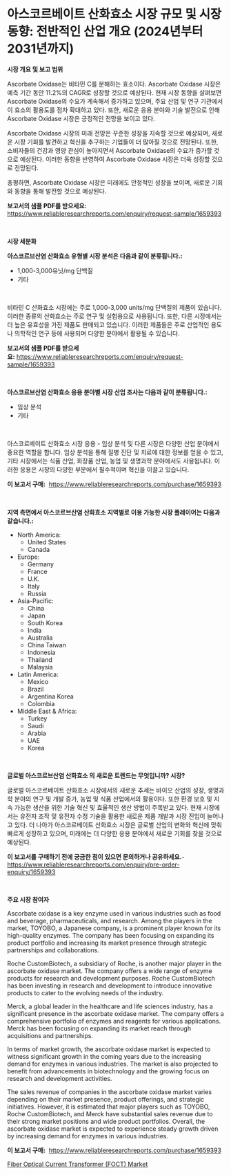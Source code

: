 <p><h1>아스코르베이트 산화효소 시장 규모 및 시장 동향: 전반적인 산업 개요 (2024년부터 2031년까지)</h1></p><p><strong>시장 개요 및 보고 범위</strong></p>
<p><p>Ascorbate Oxidase는 비타민 C를 분해하는 효소이다. Ascorbate Oxidase 시장은 예측 기간 동안 11.2%의 CAGR로 성장할 것으로 예상된다. 현재 시장 동향을 살펴보면 Ascorbate Oxidase의 수요가 계속해서 증가하고 있으며, 주요 산업 및 연구 기관에서 이 효소의 활용도를 점차 확대하고 있다. 또한, 새로운 응용 분야와 기술 발전으로 인해 Ascorbate Oxidase 시장은 긍정적인 전망을 보이고 있다.</p><p>Ascorbate Oxidase 시장의 미래 전망은 꾸준한 성장을 지속할 것으로 예상되며, 새로운 시장 기회를 발견하고 혁신을 추구하는 기업들이 더 많아질 것으로 전망된다. 또한, 소비자들의 건강과 영양 관심이 높아지면서 Ascorbate Oxidase의 수요가 증가할 것으로 예상된다. 이러한 동향을 반영하여 Ascorbate Oxidase 시장은 더욱 성장할 것으로 전망된다.</p><p>총평하면, Ascorbate Oxidase 시장은 미래에도 안정적인 성장을 보이며, 새로운 기회와 동향을 통해 발전할 것으로 예상된다.</p></p>
<p><strong>보고서의 샘플 PDF를 받으세요:</strong> <a href="https://www.reliableresearchreports.com/enquiry/request-sample/1659393">https://www.reliableresearchreports.com/enquiry/request-sample/1659393</a></p>
<p>&nbsp;</p>
<p><strong>시장 세분화</strong></p>
<p><strong>아스코르브산염 산화효소 유형별 시장 분석은 다음과 같이 분류됩니다.:</strong></p>
<p><ul><li>1,000-3,000유닛/mg 단백질</li><li>기타</li></ul></p>
<p>&nbsp;</p>
<p><p>비타민 C 산화효소 시장에는 주로 1,000-3,000 units/mg 단백질의 제품이 있습니다. 이러한 종류의 산화효소는 주로 연구 및 실험용으로 사용됩니다. 또한, 다른 시장에서는 더 높은 유효성을 가진 제품도 판매되고 있습니다. 이러한 제품들은 주로 산업적인 용도나 의학적인 연구 등에 사용되며 다양한 분야에서 활용될 수 있습니다.</p></p>
<p><strong>보고서의 샘플 PDF를 받으세요:</strong>&nbsp;<a href="https://www.reliableresearchreports.com/enquiry/request-sample/1659393">https://www.reliableresearchreports.com/enquiry/request-sample/1659393</a></p>
<p>&nbsp;</p>
<p><strong> 아스코르브산염 산화효소 응용 분야별 시장 산업 조사는 다음과 같이 분류됩니다.:</strong></p>
<p><ul><li>임상 분석</li><li>기타</li></ul></p>
<p>&nbsp;</p>
<p><p>아스코르베이트 산화효소 시장 응용 - 임상 분석 및 다른 시장은 다양한 산업 분야에서 중요한 역할을 합니다. 임상 분석을 통해 질병 진단 및 치료에 대한 정보를 얻을 수 있고, 기타 시장에서는 식품 산업, 화장품 산업, 농업 및 생명과학 분야에서도 사용됩니다. 이러한 응용은 시장의 다양한 부문에서 필수적이며 혁신을 이끌고 있습니다.</p></p>
<p><strong>이 보고서 구매:</strong>&nbsp; <a href="https://www.reliableresearchreports.com/purchase/1659393">https://www.reliableresearchreports.com/purchase/1659393</a></p>
<p>&nbsp;</p>
<p><strong>지역 측면에서 아스코르브산염 산화효소 지역별로 이용 가능한 시장 플레이어는 다음과 같습니다.:</strong></p>
<p><ul>
    <li>
        North America:
        <ul>
            <li>United States</li>
            <li>Canada</li>
        </ul>
    </li>
    <li>
        Europe:
        <ul>
            <li>Germany</li>
            <li>France</li>
            <li>U.K.</li>
            <li>Italy</li>
            <li>Russia</li>
        </ul>
    </li>
    <li>
        Asia-Pacific:
        <ul>
            <li>China</li>
            <li>Japan</li>
            <li>South Korea</li>
            <li>India</li>
            <li>Australia</li>
            <li>China Taiwan</li>
            <li>Indonesia</li>
            <li>Thailand</li>
            <li>Malaysia</li>
        </ul>
    </li>
    <li>
        Latin America:
        <ul>
            <li>Mexico</li>
            <li>Brazil</li>
            <li>Argentina Korea</li>
            <li>Colombia</li>
        </ul>
    </li>
    <li>
        Middle East & Africa:
        <ul>
            <li>Turkey</li>
            <li>Saudi</li>
            <li>Arabia</li>
            <li>UAE</li>
            <li>Korea</li>
        </ul>
    </li>
    </ul></p>
<p>&nbsp;</p>
<p><strong>글로벌 아스코르브산염 산화효소 의 새로운 트렌드는 무엇입니까? 시장?</strong></p>
<p><p>글로벌 아스코르베이트 산화효소 시장에서의 새로운 추세는 바이오 산업의 성장, 생명과학 분야의 연구 및 개발 증가, 농업 및 식품 산업에서의 활용이다. 또한 환경 보호 및 지속 가능한 생산을 위한 기술 혁신 및 효율적인 생산 방법이 주목받고 있다. 현재 시장에서는 유전자 조작 및 유전자 수정 기술을 활용한 새로운 제품 개발과 시장 진입이 늘어나고 있다. 더 나아가 아스코르베이트 산화효소 시장은 글로벌 산업의 변화와 혁신에 맞춰 빠르게 성장하고 있으며, 미래에는 더 다양한 응용 분야에서 새로운 기회를 찾을 것으로 예상된다.</p></p>
<p><strong>이 보고서를 구매하기 전에 궁금한 점이 있으면 문의하거나 공유하세요.</strong>- <a href="https://www.reliableresearchreports.com/enquiry/pre-order-enquiry/1659393">https://www.reliableresearchreports.com/enquiry/pre-order-enquiry/1659393</a></p>
<p>&nbsp;</p>
<p><strong>주요 시장 참여자</strong></p>
<p><p>Ascorbate oxidase is a key enzyme used in various industries such as food and beverage, pharmaceuticals, and research. Among the players in the market, TOYOBO, a Japanese company, is a prominent player known for its high-quality enzymes. The company has been focusing on expanding its product portfolio and increasing its market presence through strategic partnerships and collaborations.</p><p>Roche CustomBiotech, a subsidiary of Roche, is another major player in the ascorbate oxidase market. The company offers a wide range of enzyme products for research and development purposes. Roche CustomBiotech has been investing in research and development to introduce innovative products to cater to the evolving needs of the industry.</p><p>Merck, a global leader in the healthcare and life sciences industry, has a significant presence in the ascorbate oxidase market. The company offers a comprehensive portfolio of enzymes and reagents for various applications. Merck has been focusing on expanding its market reach through acquisitions and partnerships.</p><p>In terms of market growth, the ascorbate oxidase market is expected to witness significant growth in the coming years due to the increasing demand for enzymes in various industries. The market is also projected to benefit from advancements in biotechnology and the growing focus on research and development activities.</p><p>The sales revenue of companies in the ascorbate oxidase market varies depending on their market presence, product offerings, and strategic initiatives. However, it is estimated that major players such as TOYOBO, Roche CustomBiotech, and Merck have substantial sales revenue due to their strong market positions and wide product portfolios. Overall, the ascorbate oxidase market is expected to experience steady growth driven by increasing demand for enzymes in various industries.</p></p>
<p><strong>이 보고서 구매:</strong>&nbsp;&nbsp;<a href="https://www.reliableresearchreports.com/purchase/1659393">https://www.reliableresearchreports.com/purchase/1659393</a></p>
<p><p><a href="https://github.com/nancykennedykellievqfqt2/Market-Research-Report-List-1/blob/main/fiber-optical-current-transformer-foct-market.md">Fiber Optical Current Transformer (FOCT) Market</a></p></p>

